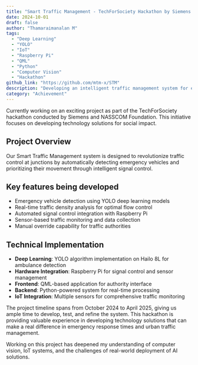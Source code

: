 ```yaml
---
title: "Smart Traffic Management - TechForSociety Hackathon by Siemens & NASSCOM Foundation"
date: 2024-10-01
draft: false
author: "Thamaraimanalan M"
tags:
  - "Deep Learning"
  - "YOLO"
  - "IoT"
  - "Raspberry Pi"
  - "QML"
  - "Python"
  - "Computer Vision"
  - "Hackathon"
github_link: "https://github.com/mtm-x/STM"
description: "Developing an intelligent traffic management system for emergency vehicle prioritization using deep learning and IoT integration in the TechForSociety hackathon."
category: "Achievement"
---
```


Currently working on an exciting project as part of the TechForSociety hackathon conducted by Siemens and NASSCOM Foundation. This initiative focuses on developing technology solutions for social impact.

## Project Overview

Our Smart Traffic Management system is designed to revolutionize traffic control at junctions by automatically detecting emergency vehicles and prioritizing their movement through intelligent signal control.

## Key features being developed

- Emergency vehicle detection using YOLO deep learning models
- Real-time traffic density analysis for optimal flow control
- Automated signal control integration with Raspberry Pi
- Sensor-based traffic monitoring and data collection
- Manual override capability for traffic authorities

## Technical Implementation

- **Deep Learning**: YOLO algorithm implementation on Hailo 8L for ambulance detection
- **Hardware Integration**: Raspberry Pi for signal control and sensor management
- **Frontend**: QML-based application for authority interface
- **Backend**: Python-powered system for real-time processing
- **IoT Integration**: Multiple sensors for comprehensive traffic monitoring

The project timeline spans from October 2024 to April 2025, giving us ample time to develop, test, and refine the system. This hackathon is providing valuable experience in developing technology solutions that can make a real difference in emergency response times and urban traffic management.

Working on this project has deepened my understanding of computer vision, IoT systems, and the challenges of real-world deployment of AI solutions.
